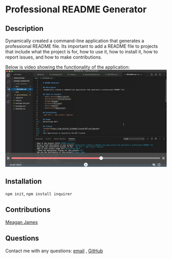 # Professional README Generator 

## Description
Dynamically created a command-line application that generates a professional README file. Its important to add a README file to projects that include what the project is for, how to use it, how to install it, how to report issues, and how to make contributions. 

Below is video showing the functionality of the application: <br />
[![image](images/readme-screenshot.png)](https://drive.google.com/file/d/15w_AnVwjL33ja_6WEAncD3CEhhOqBctW/view)

## Installation
`npm init`, `npm install inquirer`

## Contributions
[Meagan James](https://github.com/merikettapearl212)

## Questions 
Contact me with any questions: [email](mailto:merikettapearl212@gmail.com) , [GitHub](https://github.com/merikettapearl212)
